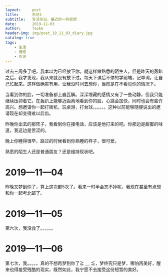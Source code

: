 ```yaml
---
layout:     post
title:      杂记1
subtitle:   生活杂记，最近的一些感想
date:       2019-11-03
author:     Taoke
header-img: img/post_19_11_03_diary.jpg
catalog: true
tags:
    - 生活
    - 情感
    - 杂记
---
```


过去三周多了吧，我本以为已经放下你。就这样做熟悉的陌生人，但是昨天的轰趴之后，我才发现，我从来就没有放下过。每天下课后不停的学前端，记单词，让自己忙起来。这样做确实有用，让我没时间去想你，当然是在不看见你的情况下。

当看到你的脸，一切准备都土崩瓦解。深深埋藏的感情又有了一些动静，但我只能继续压抑着它。在轰趴上能够近距离地看到你的脸，心跳会加快，同时也会有些许高兴。想邀请你一起打街机，玩桌游，打台球。。。。。。这种以前能够随便说出的邀请现在却变得难以启齿。

昨晚你出去的那阵子，我看到你在接电话，应该是他打来的吧。你那边是甜蜜的味道，我这边是苦涩的。

晚上你睡得很早，路过的时候看到你熟睡的样子，很可爱。

熟悉的陌生人还是普通朋友？还是维持现状吧。

# 2019—11—04

昨晚又梦到你了，算上这次都5次了。看来一时半会忘不掉呢，我现在甚至有点想和你一起考北邮了。

# 2019—11—05

第六次，我没救了。。。。。。

# 2019—11—06

第七次，我。。。。。真的不想再梦到你了≧ ﹏ ≦，梦终究只是梦，哪怕再美好，醒来也得接受残酷的现实，既然如此，我宁愿不去接受这份短暂的美好。
